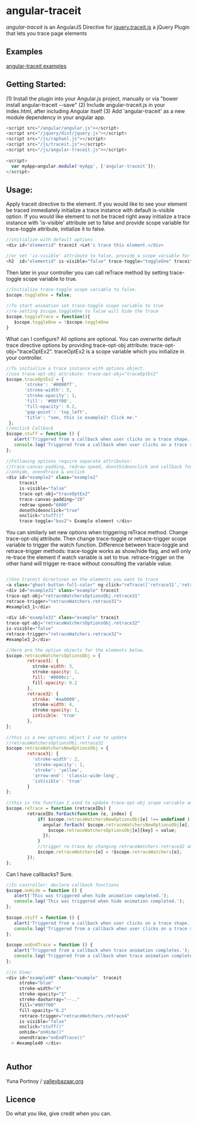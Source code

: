 # angular-traceit
*angular-traceit* is an AngularJS Directive for [jquery.traceit.js](https://github.com/yunap/traceit) a jQuery Plugin that lets you trace page elements 

Examples
--------

[angular-traceit examples](http://yunap.github.io/angular-traceit/#/home)


Getting Started:
---------------
(1) Install the plugin into your Angular.js project, manually or via "bower install angular-traceit --save"
(2) Include angular-traceit.js in your index.html, after including Angular itself
(3) Add 'angular-traceit' as a new module dependency in your angular app.

```JavaScript
<script src="/angular/angular.js"></script>
<script src="/jquery/dist/jquery.js"></script>
<script src="/js/raphael.js"></script>
<script src="/js/traceit.js"></script>
<script src="/js/angular-traceit.js"></script>
 
<script>
  var myApp=angular.module('myApp', ['angular-traceit']);
</script>
```

Usage:
------

Apply traceit directive to the element. If you would like to see your element be traced immediately initialize a trace instance with default is-visible option.
If you would like element to not be traced right away initialize a trace instance with 'is-visible' attribute set to false and provide scope variable for trace-toggle attribute, initialize it to false. 

```JavaScript
//initialize with default options
<div id="elementid" traceit >Let's trace this element.</div>

//or set 'is-visible' attribute to false, provide a scope variable for trace-toggle attribute
<h2  id="elementid" is-visible="false" trace-toggle="toggleOne" traceit>Title here.</h2>

```

Then later in your controller you can call reTrace method by setting trace-toggle scope variable to true.

```JavaScript
//Initialize trace-toggle scope variable to false.
$scope.toggleOne = false;
 
//To start animation set trace-toggle scope variable to true
//re-setting $scope.toggleOne to false will hide the trace
$scope.toggleTrace = function(){
   $scope.toggleOne = !$scope.toggleOne
}
```

What can I configure? All options are optional. You can overwrite default trace directive options by providing trace-opt-obj attribute: trace-opt-obj="traceOptEx2". traceOptEx2 is a scope variable which you initialize in your controller.

```JavaScript
//To initialize a trace instance with options object.
//use trace-opt-obj attribute: trace-opt-obj="traceOptEx2"
$scope.traceOptEx2 = {
       'stroke': '#0000ff',
       'stroke-width': 5,
       'stroke-opacity': 1,
       'fill': '#00ff00',
       'fill-opacity': 0.2,
       'gap-point': 'top_left',
       'title': "see, this is example2! Click me."
 };
//onclick Callback
$scope.stuff = function () {
   alert('Triggered from a callback when user clicks on a trace shape.');
   console.log('Triggered from a callback when user clicks on a trace shape.');
};
 
//Following options require separate attributes:
//trace-canvas-padding, redraw-speed, donothideonclick and callback functions:
//onhide, onendtrace & onclick
<div id="example2" class="example2"
     traceit
     is-visible="false"
     trace-opt-obj="traceOptEx2"
     trace-canvas-padding="28"
     redraw-speed="6000"
     donothideonclick="true"
     onclick="stuff()"
     trace-toggle="box2"> Example element </div>
```

You can similarly set new options when triggering reTrace method. Change trace-opt-obj attribute. Then change trace-toggle or retrace-trigger scope variable to trigger the watch function. Difference between trace-toggle and retrace-trigger methods: trace-toggle works as show/hide flag, and will only re-trace the element if watch variable is set to true. retrace-trigger on the other hand will trigger re-trace without consulting the variable value.

```JavaScript

//Use traceit directives on the elements you want to trace
<a class="ghost-button-full-color" ng-click="reTrace(['retrace31','retrace32'])">click to trace</a>
<div id="example31" class="example" traceit
trace-opt-obj="retraceWatchersOptionsObj.retrace31"
retrace-trigger="retraceWatchers.retrace31">
#example3_1</div>
 
<div id="example32" class="example" traceit
trace-opt-obj="retraceWatchersOptionsObj.retrace32"
is-visible="false"
retrace-trigger="retraceWatchers.retrace32">
#example3_2</div>

```

```JavaScript
//Here are the option objects for the elements below.
$scope.retraceWatchersOptionsObj = {
        retrace31: {
          stroke-width: 3,
          stroke-opacity: 1,
          fill: '#0000cc',
          fill-opacity: 0.2
        },
        retrace32: {
          stroke: '#aa0000',
          stroke-width: 4,
          stroke-opacity: 1,
          isVisible: 'true'
        },
};
 
//this is a new options object I use to update
//retraceWatchersOptionsObj.retrace32
$scope.retraceWatchersNewOptionsObj = {
        retrace31: {
          'stroke-width': 2,
          'stroke-opacity': 1,
          'stroke': 'yellow',
          'arrow-end': 'classic-wide-long',
          'isVisible': 'true'
        }
};
 
//this is the function I used to update trace-opt-obj scope variable and trigger the re-trace
$scope.reTrace = function (retraceIDs) {
        retraceIDs.forEach(function (e, index) {
            if( $scope.retraceWatchersNewOptionsObj[e] !== undefined ) {
              angular.forEach( $scope.retraceWatchersNewOptionsObj[e], function(value, key) {
                $scope.retraceWatchersOptionsObj[e][key] = value;
              });
            }
            //trigger re-trace by changing retraceWatchers.retrace32 and retraceWatchers.retrace31
            $scope.retraceWatchers[e] = !$scope.retraceWatchers[e];
        });
};

```

Can I have callbacks? Sure.

```JavaScript
//In controller: declare callback functions
$scope.onHide = function () {
   alert('This was triggered when hide animation completed.');
   console.log('This was triggered when hide animation completed.');
};
 
$scope.stuff = function () {
   alert('Triggered from a callback when user clicks on a trace shape.');
   console.log('Triggered from a callback when user clicks on a trace shape.');
};
 
$scope.onEndTrace = function () {
   alert('Triggered from a callback when trace animation completes.');
   console.log('Triggered from a callback when trace animation completes.');
};
 
//in View:
<div id="example40" class="example"  traceit 
     stroke="blue"
     stroke-width="4"
     stroke-opacity="1"
     stroke-dasharray="--.." 
     fill="#00ff00"
     fill-opacity="0.2"
     retrace-trigger="retraceWatchers.retrace4"
     is-visible="false"
     onclick="stuff()"
     onhide="onHide()"
     onendtrace="onEndTrace()"
  > #example40 </div>
  
```


Author
------
Yuna Portnoy / [valleybazaar.org](http://valleybazaar.org/)

Licence
-------

Do what you like, give credit when you can.
